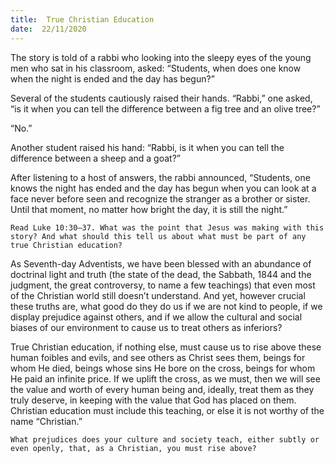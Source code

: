 ```yaml
---
title:  True Christian Education
date:  22/11/2020
---
```


The story is told of a rabbi who looking into the sleepy eyes of the young men who sat in his classroom, asked: “Students, when does one know when the night is ended and the day has begun?”

Several of the students cautiously raised their hands. “Rabbi,” one asked, “is it when you can tell the difference between a fig tree and an olive tree?”

“No.”

Another student raised his hand: “Rabbi, is it when you can tell the difference between a sheep and a goat?”

After listening to a host of answers, the rabbi announced, “Students, one knows the night has ended and the day has begun when you can look at a face never before seen and recognize the stranger as a brother or sister. Until that moment, no matter how bright the day, it is still the night.”

`Read Luke 10:30–37. What was the point that Jesus was making with this story? And what should this tell us about what must be part of any true Christian education?`

As Seventh-day Adventists, we have been blessed with an abundance of doctrinal light and truth (the state of the dead, the Sabbath, 1844 and the judgment, the great controversy, to name a few teachings) that even most of the Christian world still doesn’t understand. And yet, however crucial these truths are, what good do they do us if we are not kind to people, if we display prejudice against others, and if we allow the cultural and social biases of our environment to cause us to treat others as inferiors?

True Christian education, if nothing else, must cause us to rise above these human foibles and evils, and see others as Christ sees them, beings for whom He died, beings whose sins He bore on the cross, beings for whom He paid an infinite price. If we uplift the cross, as we must, then we will see the value and worth of every human being and, ideally, treat them as they truly deserve, in keeping with the value that God has placed on them. Christian education must include this teaching, or else it is not worthy of the name “Christian.”

`What prejudices does your culture and society teach, either subtly or even openly, that, as a Christian, you must rise above?`
